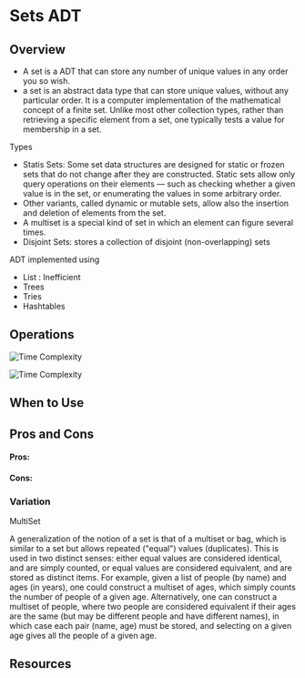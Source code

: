 
# Sets ADT

## Overview
- A set is a ADT that can store any number of unique values in any order you so wish.
- a set is an abstract data type that can store unique values, without any particular order. It is a computer implementation of the mathematical concept of a finite set. Unlike most other collection types, rather than retrieving a specific element from a set, one typically tests a value for membership in a set.

Types
- Statis Sets: Some set data structures are designed for static or frozen sets that do not change after they are constructed. Static sets allow only query operations on their elements — such as checking whether a given value is in the set, or enumerating the values in some arbitrary order. 
- Other variants, called dynamic or mutable sets, allow also the insertion and deletion of elements from the set.
- A multiset is a special kind of set in which an element can figure several times.
- Disjoint Sets: stores a collection of disjoint (non-overlapping) sets

ADT implemented using
- List : Inefficient
- Trees
- Tries
- Hashtables

## Operations

![Time Complexity](./operations.png)

![Time Complexity](./abc.png)


## When to Use

## Pros and Cons

#### Pros:


#### Cons:


### Variation

MultiSet

A generalization of the notion of a set is that of a multiset or bag, which is similar to a set but allows repeated ("equal") values (duplicates). This is used in two distinct senses: either equal values are considered identical, and are simply counted, or equal values are considered equivalent, and are stored as distinct items. For example, given a list of people (by name) and ages (in years), one could construct a multiset of ages, which simply counts the number of people of a given age. Alternatively, one can construct a multiset of people, where two people are considered equivalent if their ages are the same (but may be different people and have different names), in which case each pair (name, age) must be stored, and selecting on a given age gives all the people of a given age.



## Resources


